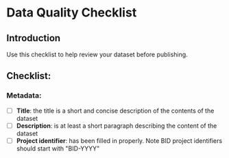 # Data Quality Checklist

## Introduction

Use this checklist to help review your dataset before publishing.

## Checklist:

### Metadata:

* [ ] **Title**: the title is a short and concise description of the contents of the dataset  
* [ ] **Description**: is at least a short paragraph describing the content of the dataset
* [ ] **Project identifier**: has been filled in properly. Note BID project identifiers should start with "BID-YYYY"